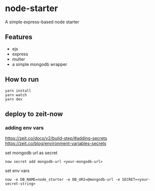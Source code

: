 # node-starter

A simple express-based node starter

## Features

- ejs
- express
- multer
- a simple mongodb wrapper

## How to run

```
yarn install
yarn watch
yarn dev
```

## deploy to zeit-now

### adding env vars

<https://zeit.co/docs/v2/build-step/#adding-secrets>\
<https://zeit.co/blog/environment-variables-secrets>

set mongodb url as secret

```
now secret add mongodb-url <your-mongodb-url>
```

set env vars

```
now -e DB_NAME=node_starter -e DB_URI=@mongodb-url -e SECRET=<your-secret-string>
```
